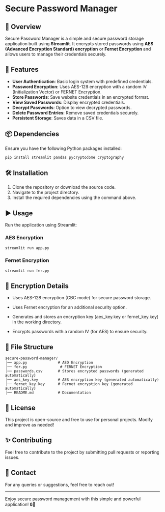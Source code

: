 # Secure Password Manager

## 🔐 Overview
Secure Password Manager is a simple and secure password storage application built using **Streamlit**. It encrypts stored passwords using **AES (Advanced Encryption Standard) encryption** or **Fernet Encryption** and allows users to manage their credentials securely.

## 🚀 Features
- **User Authentication**: Basic login system with predefined credentials.
- **Password Encryption**: Uses AES-128 encryption with a random IV (Initialization Vector) or FERNET Encryption.
- **Store Passwords**: Save website credentials in an encrypted format.
- **View Saved Passwords**: Display encrypted credentials.
- **Decrypt Passwords**: Option to view decrypted passwords.
- **Delete Password Entries**: Remove saved credentials securely.
- **Persistent Storage**: Saves data in a CSV file.

## 📦 Dependencies
Ensure you have the following Python packages installed:

```basj
pip install streamlit pandas pycryptodome cryptography
```

## 🛠 Installation
1. Clone the repository or download the source code.
2. Navigate to the project directory.
3. Install the required dependencies using the command above.

## ▶️ Usage
Run the application using Streamlit:

### AES Encryption
```bash
streamlit run app.py
```
### Fernet Encryption
```bash
streamlit run fer.py
```

## 🔑 Encryption Details

- Uses AES-128 encryption (CBC mode) for secure password storage.

- Uses Fernet encryption for an additional security option.

- Generates and stores an encryption key (aes_key.key or fernet_key.key) in the working directory.

- Encrypts passwords with a random IV (for AES) to ensure security.

## 📁 File Structure
```
secure-password-manager/
│── app.py              # AED Encryption
│── fer.py               # FERNET Encryption
│── passwords.csv       # Stores encrypted passwords (generated automatically)
│── aes_key.key         # AES encryption key (generated automatically)
│── fernet_key.key      # Fernet encryption key (generated automatically)
│── README.md           # Documentation
```

## 📝 License
This project is open-source and free to use for personal projects. Modify and improve as needed!

## ✨ Contributing
Feel free to contribute to the project by submitting pull requests or reporting issues.

## 📧 Contact
For any queries or suggestions, feel free to reach out!

---
Enjoy secure password management with this simple and powerful application! 🔒🚀

